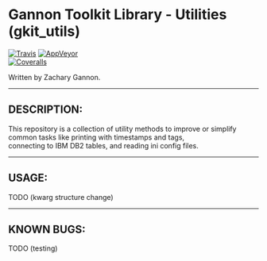 Gannon Toolkit Library - Utilities (gkit_utils)
=================================

[![Travis](https://img.shields.io/travis/gannon93/gkit_utils.svg?label=Linux%20Status)](https://travis-ci.org/gannon93/gkit_utils)
[![AppVeyor](https://img.shields.io/appveyor/ci/Gannon93/gkit-utils.svg?label=Windows%20Status)](https://ci.appveyor.com/project/Gannon93/gkit-utils)  
[![Coveralls](https://img.shields.io/coveralls/gannon93/gkit_utils.svg?label=Code%20Coverage)](https://coveralls.io/github/gannon93/gkit_utils?branch=master)

Written by Zachary Gannon.   

---

DESCRIPTION:
------------

This repository is a collection of utility methods to improve or simplify common tasks like printing with timestamps and tags,  
connecting to IBM DB2 tables, and reading ini config files.   

---

USAGE:
------

TODO (kwarg structure change)

---

KNOWN BUGS:
-----------

TODO (testing)

